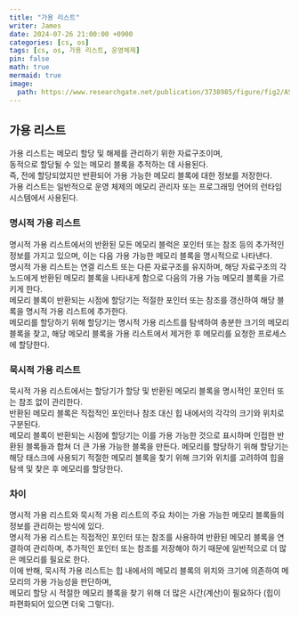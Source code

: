 ```yaml
---
title: "가용 리스트"
writer: James
date: 2024-07-26 21:00:00 +0900
categories: [cs, os]
tags: [cs, os, 가용 리스트, 운영체제]
pin: false
math: true
mermaid: true
image:
  path: https://www.researchgate.net/publication/3738985/figure/fig2/AS:668913826291714@1536492892500/Example-of-the-free-list-for-pt-table.png
---
```


## 가용 리스트

가용 리스트는 메모리 할당 및 해제를 관리하기 위한 자료구조이며,  
동적으로 할당될 수 있는 메모리 블록을 추적하는 데 사용된다.  
즉, 전에 할당되었지만 반환되어 가용 가능한 메모리 블록에 대한 정보를 저장한다.  
가용 리스트는 일반적으로 운영 체제의 메모리 관리자 또는 프로그래밍 언어의 런타임 시스템에서 사용된다. 

### 명시적 가용 리스트

명시적 가용 리스트에서의 반환된 모든 메모리 블럭은 포인터 또는 참조 등의 추가적인 정보를 가지고 있으며, 
이는 다음 가용 가능한 메모리 블록을 명시적으로 나타낸다.   
명시적 가용 리스트는 연결 리스트 또는 다른 자료구조를 유지하며, 해당 자료구조의 각 노드에게 반환된 메모리 블록을 나타내게 함으로 
다음의 가용 가능 메모리 블록을 가르키게 한다.  
메모리 블록이 반환되는 시점에 할당기는 적절한 포인터 또는 참조를 갱신하여 해당 블록을 명시적 가용 리스트에 추가한다.  
메모리를 할당하기 위해 할당기는 명시적 가용 리스트를 탐색하여 충분한 크기의 메모리 블록을 찾고,
해당 메모리 블록을 가용 리스트에서 제거한 후 메모리를 요청한 프로세스에 할당한다. 

### 묵시적 가용 리스트

묵시적 가용 리스트에서는 할당기가 할당 및 반환된 메모리 블록을 명시적인 포인터 또는 참조 없이 관리한다.   
반환된 메모리 블록은 직접적인 포인터나 참조 대신 힙 내에서의 각각의 크기와 위치로 구분된다.  
메모리 블록이 반환되는 시점에 할당기는 이를 가용 가능한 것으로 표시하며 인접한 반환된 블록들과 합쳐 더 큰 가용 가능한 블록을 만든다. 
메모리를 할당하기 위해 할당기는 해당 태스크에 사용되기 적절한 메모리 블록을 찾기 위해 크기와 위치를 고려하여 힙을 탐색 및 찾은 후 메모리를 할당한다. 

### 차이

명시적 가용 리스트와 묵시적 가용 리스트의 주요 차이는 가용 가능한 메모리 블록들의 정보를 관리하는 방식에 있다.   
명시적 가용 리스트는 직접적인 포인터 또는 참조를 사용하여 반환된 메모리 블록을 연결하여 관리하며,
추가적인 포인터 또는 참조를 저장해야 하기 때문에 일반적으로 더 많은 메모리를 필요로 한다.    
이에 반해, 묵시적 가용 리스트는 힙 내에서의 메모리 블록의 위치와 크기에 의존하여 메모리의 가용 가능성을 판단하며,   
메모리 할당 시 적절한 메모리 블록을 찾기 위해 더 많은 시간(계산)이 필요하다 (힙이 파편화되어 있으면 더욱 그렇다).


